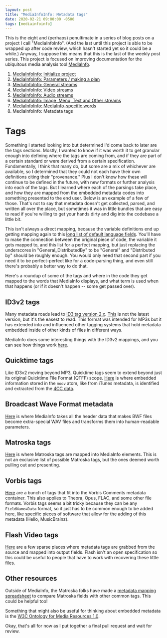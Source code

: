 ```yaml
---
layout: post
title: "MediaInfoInfo: Metadata tags"
date: 2020-02-21 09:00:00 -0500
tags: [mediainfoinfo]
---
```


This is the eight and (perhaps) penultimate in a series of blog posts on a project I call "MediaInfoInfo". (And the last until this project is able to be wrapped up after code review, which hasn't started yet so it could be a while.) Anyway, I suppose this means that this is the last of the weekly post series. This project is focused on improving documentation for the ubiquitous media analysis tool [MediaInfo](https://mediaarea.net/MediaInfo). 

1. [MediaInfoInfo: Initialize project](https://bits.ashleyblewer.com/blog/2020/01/10/mediainfoinfo-initialize-project/)
2. [MediaInfoInfo: Parameters / making a plan](https://bits.ashleyblewer.com/blog/2020/01/17/mediainfoinfo-parameters-making-a-plan/)
3. [MediaInfoInfo: General streams](https://bits.ashleyblewer.com/blog/2020/01/17/mediainfoinfo-general-streams/)
4. [MediaInfoInfo: Video streams](https://bits.ashleyblewer.com/blog/2020/01/24/mediainfoinfo-video-streams/)
5. [MediaInfoInfo: Audio streams](https://bits.ashleyblewer.com/blog/2020/01/31/mediainfoinfo-audio-streams/)
6. [MediaInfoInfo: Image, Menu, Text and Other streams](https://bits.ashleyblewer.com/blog/2020/02/07/mediainfoinfo-image-menu-text-other-streams/)
7. [MediaInfoInfo: MediaInfo-specific words](https://bits.ashleyblewer.com/blog/2020/02/14/mediainfoinfo-mediainfo-specific-words/)
8. MediaInfoInfo: Metadata tags

# Tags

Something I started looking into but determined I'd come back to later are the tags sections. Mostly, I wanted to know if it was worth it to get granular enough into defining where the tags are coming from, and if they are part of a certain standard or were derived from a certain specification. Fundamentally, I think that many do, but some are a mix of whichever are available, so I determined that they could not each have their own definitions citing their "provenance." Plus I don't know how these will continue to be defined in the future, with new formats or further analysis into each of the tags. But I learned where each of the parsings take place, and how they are mapped from the embedded metadata codes into something presented to the end user. Below is an example of a few of those. That's not to say that metadata doesn't get collected, parsed, and written all over the place, but sometimes it was in little bundles that are easy to read if you're willing to get your hands dirty and dig into the codebase a little bit.

This isn't always a direct mapping, because the variable definitions end up getting mapping again to this [long list of default language fields](https://github.com/MediaArea/MediaInfoLib/blob/master/Source/Resource/Text/Language/DefaultLanguage.csv). You'll have to make the connection between the original piece of code, the variable it gets mapped to, and this list for a perfect mapping, but just replacing the underscores in "General_DistributedBy" to be "General" and "Distributed by" should be roughly enough. You would only need that second part if you need it to be perfect-perfect like for a code-parsing thing, and even still there's probably a better way to do that.

Here's a roundup of some of the tags and where in the code they get mapped to the words that MediaInfo displays, and what term is used when that happens (or if it doesn't happen -- some get passed over). 

## ID3v2 tags

Many metadata roads lead to [ID3 tag version 2.x](http://id3.org/Home). [This](http://id3.org/id3v2.3.0) is not the latest version, but it's the easest to read. This format was intended for MP3s but it has extended into and influenced other tagging systems that hold metadata embedded inside of other kinds of files in different ways.

MediaInfo does some interesting things with the ID3v2 mappings, and you can see how things work [here](https://github.com/MediaArea/MediaInfoLib/blob/master/Source/MediaInfo/Tag/File_Id3v2.cpp#L1167-L1407).


## Quicktime tags

Like ID3v2 moving beyond MP3, Quicktime tags seem to extend beyond just its original Quicktime File Format (QTFF) scope. [Here](https://github.com/MediaArea/MediaInfoLib/blob/master/Source/MediaInfo/Multiple/File_Mpeg4.cpp#L2799-L2889) is where embedded information stored in the `moov` atom, like from iTunes metadata, is identified and extracted from the [4CC data](http://fourcc.org/fourcc.php).

## Broadcast Wave Format metadata

[Here](https://github.com/MediaArea/MediaInfoLib/blob/master/Source/MediaInfo/Multiple/File_Riff_Elements.cpp#L2322-L2373) is where MediaInfo takes all the header data that makes BWF files become extra-special WAV files and transforms them into human-readable parameters. 


## Matroska tags

[Here](https://github.com/MediaArea/MediaInfoLib/blob/master/Source/MediaInfo/Multiple/File_Mk.cpp#L3141-L3186) is where Matroska tags are mapped into MediaInfo elements. This is not an exclusive list of possible Matroska tags, but the ones deemed worth pulling out and presenting.

## Vorbis tags

[Here](https://github.com/MediaArea/MediaInfoLib/blob/master/Source/MediaInfo/Tag/File_VorbisCom.cpp#L215-L354) are a bunch of tags that fit into the Vorbis Comments metadata container. This also applies to Theora, Opus, FLAC, and some other file formats. Vorbis tags seems a bit tricky because they can be any `FieldName=Data` format, so it just has to be common enough to be added here, like specific pieces of software that allow for the adding of this metadata (Hello, MusicBrainz).

## Flash Video tags

[Here](https://github.com/MediaArea/MediaInfoLib/blob/master/Source/MediaInfo/Multiple/File_Flv.cpp#L1585-L1608) are a few sparse places where metadata tags are grabbed from the source and mapped into output fields. Flash isn't an open specification so this could be useful to people that have to work with recovering these little files.


## Other resources

Outside of MediaInfo, the Matroska folks have made a [metadata mapping spreadsheet](https://www.matroska.org/technical/specs/tagging/othertagsystems/comparetable.html) to compare Matroska fields with other common tags. This could be helpful too!

Something that might also be useful for thinking about embedded metadata is the [W3C Ontology for Media Resources 1.0](https://www.w3.org/TR/mediaont-10/).

Okay, that's all for now as I put together a final pull request and wait for review.
